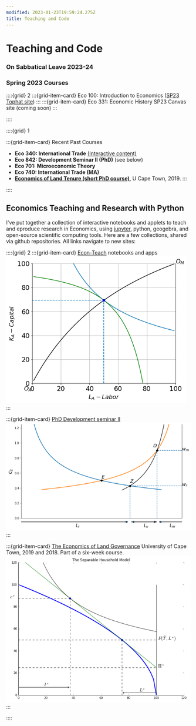 ```yaml
---
modified: 2023-01-23T19:59:24.275Z
title: Teaching and Code
---
```


# Teaching and Code

### On Sabbatical Leave 2023-24

### Spring 2023 Courses
 

::::{grid} 2
:::{grid-item-card}  Eco 100: Introduction to Economics
([SP23 Tophat site](https://app.tophat.com/e/659257))
:::
:::{grid-item-card}  Eco 331: Economic History
SP23 Canvas site (coming soon)
:::

::::

::::{grid} 1

:::{grid-item-card}  Recent Past Courses
- **Eco 340: International Trade** [(Interactive content)](https://jhconning.github.io/Econ-Teach/notebooks/trade/trade_geogebra.html)
- **Eco 842: Development Seminar II (PhD)** (see below)
- **Eco 701: Microeconomic Theory**
- **Eco 740: International Trade (MA)**
- **[Economics of Land Tenure (short PhD course)](https://github.com/jhconning/land_uct_2019)**, U Cape Town, 2019.
:::

::::


## Economics Teaching and Research with Python

 I've put together a collection of interactive notebooks and applets to teach and eproduce research in Economics, using [jupyter](https://jupyter.org), python, geogebra, and open-source scientific computing tools.  Here are a few collections, shared via github repositories.  All links navigate to new sites:

::::{grid} 2
:::{grid-item-card} [Econ-Teach](https://jhconning.github.io/Econ-Teach/) notebooks and apps
[![Econ-Teach](econ_teach.png)](https://jhconning.github.io/Econ-Teach) 
:::

:::{grid-item-card} [PhD Development seminar II](https://jhconning.github.io/DevII) 
[![Harris-Todaro](HarrisTodaro_25_1.png)](https://jhconning.github.io/DevII) 
:::

:::{grid-item-card} [The Economics of Land Governance](https://github.com/jhconning/land_uct_2019) 
University of Cape Town, 2019 and 2018. Part of a six-week course.
[![Econ-Teach](uctland.png)](https://github.com/jhconning/land_uct_2019) 
:::

::::


